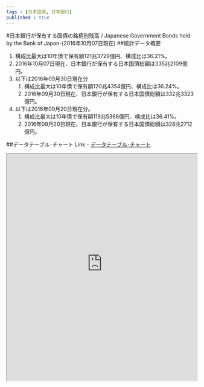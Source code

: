 ```yaml
--- 
tags : [日本国債, 日本銀行] 
published : true
---
```

#日本銀行が保有する国債の銘柄別残高 / Japanese Government Bonds held by the Bank of Japan-(2016年10月07日現在)
##統計データ概要

1. 構成比最大は10年債で保有額121兆3729億円、構成比は36.21%。
1. 2016年10月07日現在、日本銀行が保有する日本国債総額は335兆2109億円。
1. 以下は2016年09月30日現在分
	1. 構成比最大は10年債で保有額120兆4354億円、構成比は36.24%。
	1. 2016年09月30日現在、日本銀行が保有する日本国債総額は332兆3323億円。
1. 以下は2016年09月20日現在分。
	1. 構成比最大は10年債で保有額119兆5366億円、構成比は36.41%。
	1. 2016年09月20日現在、日本銀行が保有する日本国債総額は328兆2712億円。

	
##データテーブル･チャート
Link - [データテーブル･チャート](http://knowledgevault.saecanet.com/charts/am-consulting.co.jp-20161013100355.html)
<iframe src="http://knowledgevault.saecanet.com/charts/am-consulting.co.jp-20161013100355.html" width="100%" height="600px"></iframe>